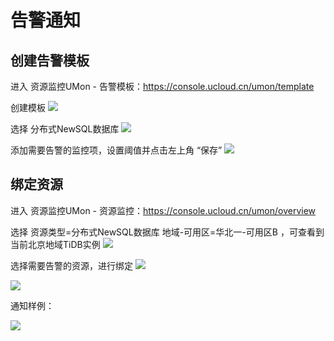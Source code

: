 # 告警通知

## 创建告警模板

进入 资源监控UMon - 告警模板：https://console.ucloud.cn/umon/template

创建模板
![](http://tidb-docs.cn-bj.ufileos.com/monitortemp001.png)

选择 分布式NewSQL数据库
![](http://tidb-docs.cn-bj.ufileos.com/monitortemp002.png)

添加需要告警的监控项，设置阈值并点击左上角 “保存”
![](http://tidb-docs.cn-bj.ufileos.com/monitortemp003.png)

## 绑定资源

进入 资源监控UMon - 资源监控：https://console.ucloud.cn/umon/overview

选择 资源类型=分布式NewSQL数据库 地域-可用区=华北一-可用区B ，可查看到当前北京地域TiDB实例
![](http://tidb-docs.cn-bj.ufileos.com/monitortemp004.png)

选择需要告警的资源，进行绑定
![](http://tidb-docs.cn-bj.ufileos.com/monitortemp005.png)

![](http://tidb-docs.cn-bj.ufileos.com/monitortemp006.png)

通知样例：

![](http://tidb-docs.cn-bj.ufileos.com/temp.png)
